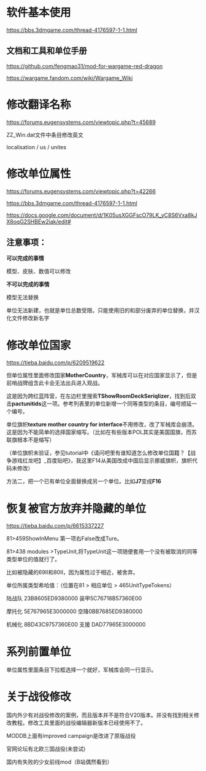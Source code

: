 # 软件基本使用

https://bbs.3dmgame.com/thread-4176597-1-1.html

## 文档和工具和单位手册

https://github.com/fengmao31/mod-for-wargame-red-dragon

https://wargame.fandom.com/wiki/Wargame_Wiki

# 修改翻译名称

https://forums.eugensystems.com/viewtopic.php?t=45689

ZZ_Win.dat文件中条目修改英文

localisation / us / unites

# 修改单位属性

https://forums.eugensystems.com/viewtopic.php?t=42266

https://bbs.3dmgame.com/thread-4176597-1-1.html

https://docs.google.com/document/d/1K05usXGGFscO79LK_yC8S6Vxa8kJX8oqG2SHBEw2iak/edit#

## 注意事项：

**可以完成的事情**

模型、皮肤、数值可以修改

**不可以完成的事情**

模型无法替换

单位无法新建，也就是单位总数受限。只能使用旧的和部分废弃的单位替换，并汉化文件修改新名字

# 修改单位国家

https://tieba.baidu.com/p/6209519622

但单位属性里面修改国家**MotherCountry**，军械库可以在对应国家显示了，但是前哨战牌组含此卡会无法出兵进入观战。

这是因为跨红蓝阵营，在左边栏里搜索**TShowRoomDeckSeriqlizer**，找到后双击**pactunitids**这一项。参考列表里的单位新增一个同等类型的条目，编号顺延一个编号。

单位旗帜**texture mother country for interface**不用修改，改了军械库会崩溃。这是因为不能简单的选择国家缩写。（比如在有些版本POL其实是美国国旗，而苏联旗根本不是缩写）

（单位旗帜未验证，参见tutorial中《请问吧里有谁知道怎么修改单位国籍？【战争游戏红龙吧】_百度贴吧》，我这里F14从美国改成中国后显示挪威旗帜，旗帜代码未修改）

方法二，把一个已有单位全面替换成另一个单位。比如**J7**变成**F16**

# 恢复被官方放弃并隐藏的单位

https://tieba.baidu.com/p/6615337227

81>459ShowInMenu 第一项右False改成Ture。

81>438 modules >TypeUnit,将TypeUnit这一项随便套用一个没有被取消的同等类型单位的值就行了。

比如被隐藏的69II和80II，因为属性过于相近，被舍弃。

单位所属类型希哈值：（位置在81 > 相应单位 > 465UnitTypeTokens）

陆战队 23B8605ED9380000 装甲5C76718B57360E00

摩托化 5E767965E3000000 空降0BB7685ED9380000

机械化 8BD43C9757360E00 支援 DAD77965E3000000

# 系列前置单位

单位属性里面条目下拉框选择一个就好，军械库会同一行显示。

# 关于战役修改

国内外少有对战役修改的案例，而且版本并不是符合V20版本。并没有找到相关修改教程。修改工具里面的战役编辑器新版本已经使用不了。

MODDB上面有improved campaign是改进了原版战役

官网论坛有北欧三国战役(未尝试)

国内有失败的少女前线mod（B站偶然看到）
